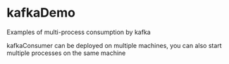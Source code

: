 # kafkaDemo
Examples of multi-process consumption by kafka

kafkaConsumer can be deployed on multiple machines, you can also start multiple processes on the same machine
